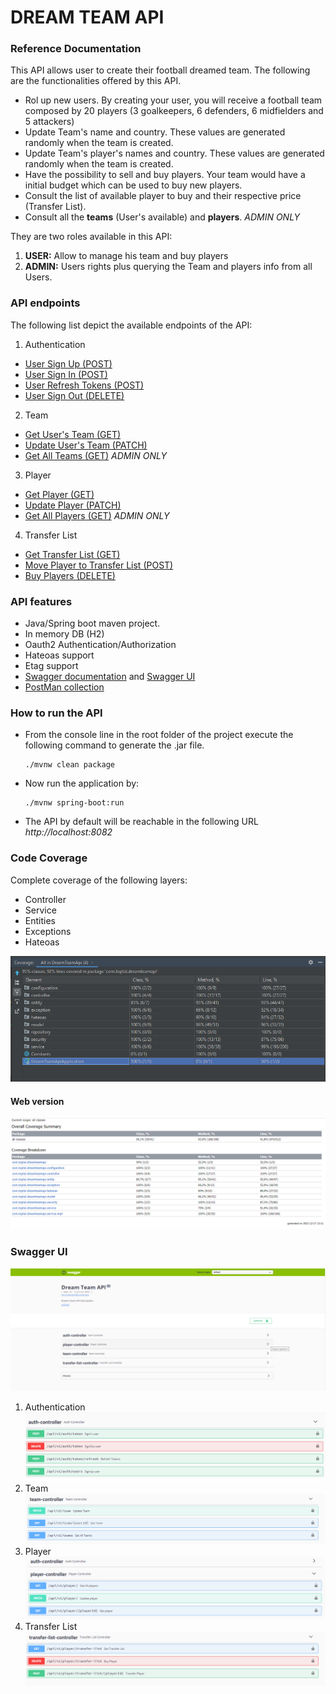 # DREAM TEAM API

### Reference Documentation

This API allows user to create their football dreamed team. The following are the functionalities offered by this API.

* Rol up new users. By creating your user, you will receive a football team composed by 20 players (3 goalkeepers, 6 defenders, 6 midfielders and 5 attackers)
* Update Team's name and country. These values are generated randomly when the team is created.
* Update Team's player's names and country. These values are generated randomly when the team is created.
* Have the possibility to sell and buy players. Your team would have a initial budget which can be used to buy new players.
* Consult the list of available player to buy and their respective price (Transfer List).
* Consult all the **teams** (User's available) and **players**. *ADMIN ONLY*

They are two roles available in this API:
1. **USER:** Allow to manage his team and buy players
2. **ADMIN:** Users rights plus querying the Team and players info from all Users.
### API endpoints

The following list depict the available endpoints of the API:

1. Authentication 
* [User Sign Up (POST)](http://localhost:8082/api/v1/auth/users)
* [User Sign In (POST)](http://localhost:8082/api/v1/auth/token)
* [User Refresh Tokens (POST)](http://localhost:8082/api/v1/auth/token/refresh)
* [User Sign Out (DELETE)](http://localhost:8082/api/v1/auth/token)

2. Team
* [Get User's Team (GET)](http://localhost:8082/api/v1/team/{{userId}})
* [Update User's Team (PATCH)](http://localhost:8082/api/v1/team)
* [Get All Teams (GET)](http://localhost:8082/api/v1/teams) *ADMIN ONLY*

3. Player
* [Get Player (GET)](http://localhost:8082/api/v1/player/{{userId}})
* [Update Player (PATCH)](http://localhost:8082/api/v1/player/)
* [Get All Players (GET)](http://localhost:8082/api/v1/player/) *ADMIN ONLY*

4. Transfer List
* [Get Transfer List (GET)](http://localhost:8082/api/v1/player/transfer-list)
* [Move Player to Transfer List  (POST)](http://localhost:8082/api/v1/player/transfer-list/{{playerId}})
* [Buy Players (DELETE)](http://localhost:8082/api/v1/player/transfer-list)

### API features

* Java/Spring boot maven project.
* In memory DB (H2)
* Oauth2 Authentication/Authorization
* Hateoas support
* Etag support
* [Swagger documentation](http://localhost:8082/v2/api-docs) and [Swagger UI](http://localhost:8082/swagger-ui.html)
* [PostMan collection](postman/Total-DreamTeam.postman_collection.json)

### How to run the API

* From the console line in the root folder of the project execute the following command to generate the .jar file.
  ```
  ./mvnw clean package
  ```
* Now run the application by:

   ```
   ./mvnw spring-boot:run
   ```
* The API by default will be reachable in the following URL *http://localhost:8082*
 


### Code Coverage
Complete coverage of the following layers:
* Controller
* Service
* Entities
* Exceptions
* Hateoas

![](images/coverage.png)

#### Web version

![](images/coverageReport.png)

### Swagger UI

![](images/swagger-UI.png)

1. Authentication
   ![](images/Swagger-Authentication.png)
2. Team
   ![](images/Swagger-Team.png)
3. Player
   ![](images/Swagger-Player.png)
4. Transfer List
   ![](images/Swagger-TransferList.png)